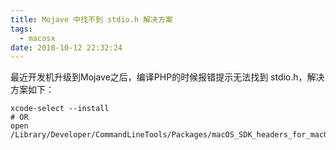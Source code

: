 ```yaml
---
title: Mojave 中找不到 stdio.h 解决方案
tags:
  - macosx
date: 2018-10-12 22:32:24
---
```


最近开发机升级到Mojave之后，编译PHP的时候报错提示无法找到 stdio.h，解决方案如下：
```shell
xcode-select --install
# OR
open /Library/Developer/CommandLineTools/Packages/macOS_SDK_headers_for_macOS_10.14.pkg
```
